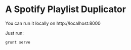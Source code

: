 A Spotify Playlist Duplicator
=============================

You can run it locally on http://localhost:8000

Just run:

    grunt serve
